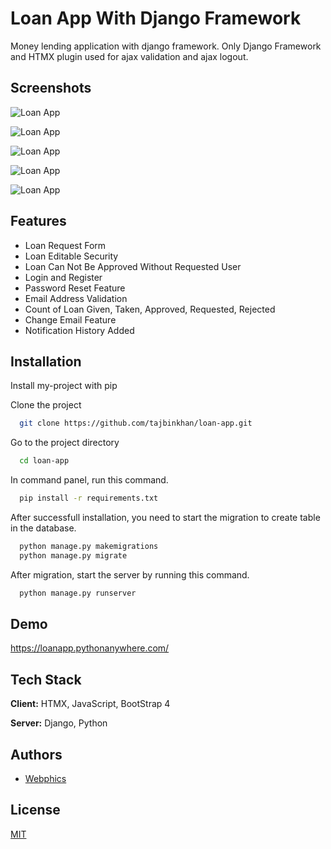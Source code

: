 # Loan App With Django Framework

Money lending application with django framework. Only Django Framework and HTMX plugin used for ajax validation and ajax logout.


## Screenshots

![Loan App](https://raw.githubusercontent.com/tajbinkhan/loan-app/main/screenshots/1.png)

![Loan App](https://raw.githubusercontent.com/tajbinkhan/loan-app/main/screenshots/2.png)

![Loan App](https://raw.githubusercontent.com/tajbinkhan/loan-app/main/screenshots/3.png)

![Loan App](https://raw.githubusercontent.com/tajbinkhan/loan-app/main/screenshots/4.png)

![Loan App](https://raw.githubusercontent.com/tajbinkhan/loan-app/main/screenshots/5.png)

## Features

- Loan Request Form
- Loan Editable Security
- Loan Can Not Be Approved Without Requested User
- Login and Register
- Password Reset Feature
- Email Address Validation
- Count of Loan Given, Taken, Approved, Requested, Rejected
- Change Email Feature
- Notification History Added


## Installation

Install my-project with pip

Clone the project

```bash
  git clone https://github.com/tajbinkhan/loan-app.git
```

Go to the project directory

```bash
  cd loan-app
```

In command panel, run this command.
```bash
  pip install -r requirements.txt
```
After successfull installation, you need to start the migration to create table in the database.
```bash
  python manage.py makemigrations
  python manage.py migrate
```
After migration, start the server by running this command.
```bash
  python manage.py runserver
```

## Demo

https://loanapp.pythonanywhere.com/
## Tech Stack

**Client:** HTMX, JavaScript, BootStrap 4

**Server:** Django, Python


## Authors

- [Webphics](https://www.webphics.com)


## License

[MIT](https://choosealicense.com/licenses/mit/)

